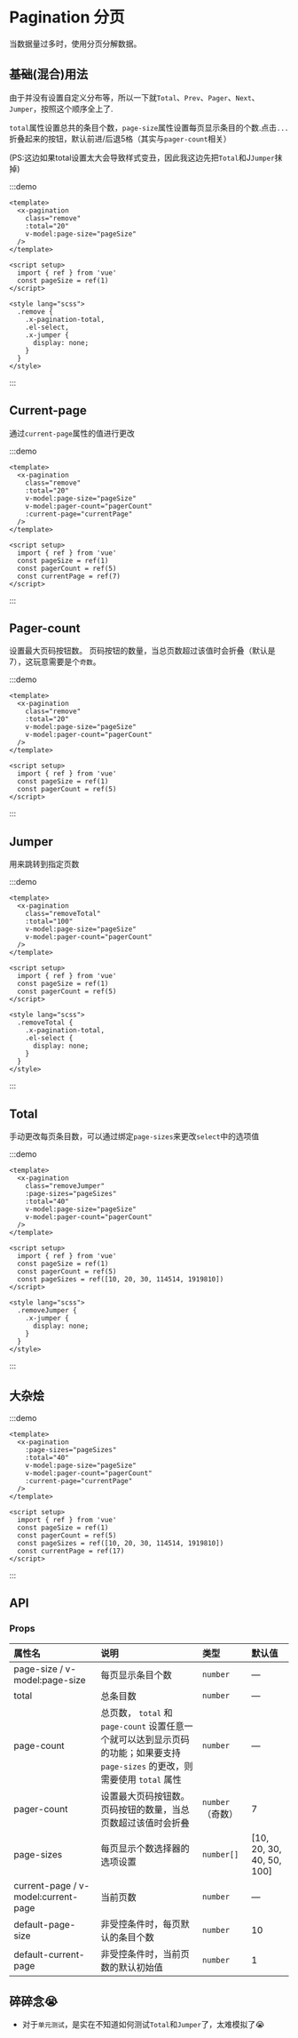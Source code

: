# Pagination 分页

当数据量过多时，使用分页分解数据。

## ~~基础~~(混合)用法

由于并没有设置自定义分布等，所以一下就`Total`、`Prev`、`Pager`、`Next`、`Jumper`，按照这个顺序全上了.

`total`属性设置总共的条目个数，`page-size`属性设置每页显示条目的个数.点击`...`折叠起来的按钮，默认前进/后退5格（其实与`pager-count`相关）

(PS:这边如果total设置太大会导致样式变丑，因此我这边先把`Total`和J`Jumper`抹掉)

:::demo

```vue
<template>
  <x-pagination
    class="remove"
    :total="20"
    v-model:page-size="pageSize"
  />
</template>

<script setup>
  import { ref } from 'vue'
  const pageSize = ref(1)
</script>

<style lang="scss">
  .remove {
    .x-pagination-total,
    .el-select,
    .x-jumper {
      display: none;
    }
  }
</style>

```

:::

## Current-page

通过`current-page`属性的值进行更改

:::demo

```vue
<template>
  <x-pagination
    class="remove"
    :total="20"
    v-model:page-size="pageSize"
    v-model:pager-count="pagerCount"
    :current-page="currentPage"
  />
</template>

<script setup>
  import { ref } from 'vue'
  const pageSize = ref(1)
  const pagerCount = ref(5)
  const currentPage = ref(7)
</script>

```

:::


## Pager-count

设置最大页码按钮数。 页码按钮的数量，当总页数超过该值时会折叠（默认是7），这玩意需要是个`奇数`。

:::demo

```vue
<template>
  <x-pagination
    class="remove"
    :total="20"
    v-model:page-size="pageSize"
    v-model:pager-count="pagerCount"
  />
</template>

<script setup>
  import { ref } from 'vue'
  const pageSize = ref(1)
  const pagerCount = ref(5)
</script>

```

:::

## Jumper

用来跳转到指定页数

:::demo

```vue
<template>
  <x-pagination
    class="removeTotal"
    :total="100"
    v-model:page-size="pageSize"
    v-model:pager-count="pagerCount"
  />
</template>

<script setup>
  import { ref } from 'vue'
  const pageSize = ref(1)
  const pagerCount = ref(5)
</script>

<style lang="scss">
  .removeTotal {
    .x-pagination-total,
    .el-select {
      display: none;
    }
  }
</style>

```

:::

## Total

手动更改每页条目数，可以通过绑定`page-sizes`来更改`select`中的选项值

:::demo

```vue
<template>
  <x-pagination
    class="removeJumper"
    :page-sizes="pageSizes"
    :total="40"
    v-model:page-size="pageSize"
    v-model:pager-count="pagerCount"
  />
</template>

<script setup>
  import { ref } from 'vue'
  const pageSize = ref(1)
  const pagerCount = ref(5)
  const pageSizes = ref([10, 20, 30, 114514, 1919810])
</script>

<style lang="scss">
  .removeJumper {
    .x-jumper {
      display: none;
    }
  }
</style>

```

:::


## 大杂烩

:::demo

```vue
<template>
  <x-pagination
    :page-sizes="pageSizes"
    :total="40"
    v-model:page-size="pageSize"
    v-model:pager-count="pagerCount"
    :current-page="currentPage"
  />
</template>

<script setup>
  import { ref } from 'vue'
  const pageSize = ref(1)
  const pagerCount = ref(5)
  const pageSizes = ref([10, 20, 30, 114514, 1919810])
  const currentPage = ref(17)
</script>

```

:::

## API

### Props

| 属性名                              | 说明                                                         | 类型             | 默认值                    |
| :---------------------------------- | :----------------------------------------------------------- | :--------------- | :------------------------ |
| page-size / v-model:page-size       | 每页显示条目个数                                             | `number`         | —                         |
| total                               | 总条目数                                                     | `number`         | —                         |
| page-count                          | 总页数， `total` 和 `page-count` 设置任意一个就可以达到显示页码的功能；如果要支持 `page-sizes` 的更改，则需要使用 `total` 属性 | `number`         | —                         |
| pager-count                         | 设置最大页码按钮数。 页码按钮的数量，当总页数超过该值时会折叠 | `number`（奇数） | 7                         |
| page-sizes                          | 每页显示个数选择器的选项设置                                 | `number[]`       | [10, 20, 30, 40, 50, 100] |
| current-page / v-model:current-page | 当前页数                                                     | `number`         | —                         |
| default-page-size                   | 非受控条件时，每页默认的条目个数                             | `number`         | 10                        |
| default-current-page                | 非受控条件时，当前页数的默认初始值                           | `number`         | 1                         |

## 碎碎念😭
- 对于`单元测试`，是实在不知道如何测试`Total`和`Jumper`了，太难模拟了😭
